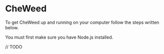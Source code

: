 CheWeed
=======
To get CheWeed up and running on your computer follow the steps written below.

You must first make sure you have Node.js installed.

// TODO
